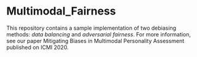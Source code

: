 # Multimodal_Fairness
This repository contains a sample implementation of two debiasing methods: _data balancing_ and _adversarial fairness_. For more information, see our paper Mitigating Biases in Multimodal Personality Assessment published on ICMI 2020.
